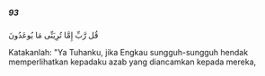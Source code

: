 ##### 93

<span class="ayah">قُل رَّبِّ إِمَّا تُرِيَنِّى مَا يُوعَدُونَ</span>

<span class="ayah_translation">Katakanlah: "Ya Tuhanku, jika Engkau sungguh-sungguh hendak memperlihatkan kepadaku azab yang diancamkan kepada mereka,</span>
